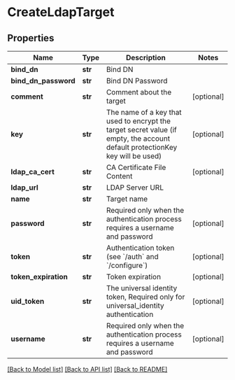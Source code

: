 # CreateLdapTarget

## Properties
Name | Type | Description | Notes
------------ | ------------- | ------------- | -------------
**bind_dn** | **str** | Bind DN | 
**bind_dn_password** | **str** | Bind DN Password | 
**comment** | **str** | Comment about the target | [optional] 
**key** | **str** | The name of a key that used to encrypt the target secret value (if empty, the account default protectionKey key will be used) | [optional] 
**ldap_ca_cert** | **str** | CA Certificate File Content | [optional] 
**ldap_url** | **str** | LDAP Server URL | 
**name** | **str** | Target name | 
**password** | **str** | Required only when the authentication process requires a username and password | [optional] 
**token** | **str** | Authentication token (see &#x60;/auth&#x60; and &#x60;/configure&#x60;) | [optional] 
**token_expiration** | **str** | Token expiration | [optional] 
**uid_token** | **str** | The universal identity token, Required only for universal_identity authentication | [optional] 
**username** | **str** | Required only when the authentication process requires a username and password | [optional] 

[[Back to Model list]](../README.md#documentation-for-models) [[Back to API list]](../README.md#documentation-for-api-endpoints) [[Back to README]](../README.md)


